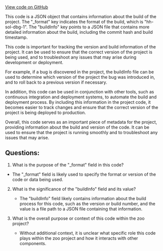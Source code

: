 [View code on GitHub](zoo-labs/zoo/blob/master/contracts/artifacts/src/uniswapv2/UniswapV2Router02.sol/UniswapV2Router02.dbg.json)

This code is a JSON object that contains information about the build of the project. The "_format" key indicates the format of the build, which is "hh-sol-dbg-1". The "buildInfo" key points to a JSON file that contains more detailed information about the build, including the commit hash and build timestamp.

This code is important for tracking the version and build information of the project. It can be used to ensure that the correct version of the project is being used, and to troubleshoot any issues that may arise during development or deployment. 

For example, if a bug is discovered in the project, the buildInfo file can be used to determine which version of the project the bug was introduced in, and to roll back to a previous version if necessary. 

In addition, this code can be used in conjunction with other tools, such as continuous integration and deployment systems, to automate the build and deployment process. By including this information in the project code, it becomes easier to track changes and ensure that the correct version of the project is being deployed to production.

Overall, this code serves as an important piece of metadata for the project, providing information about the build and version of the code. It can be used to ensure that the project is running smoothly and to troubleshoot any issues that may arise.
## Questions: 
 1. What is the purpose of the "_format" field in this code?
   - The "_format" field is likely used to specify the format or version of the code or data being used.

2. What is the significance of the "buildInfo" field and its value?
   - The "buildInfo" field likely contains information about the build process for this code, such as the version or build number, and the value is a file path to a JSON file containing that information.

3. What is the overall purpose or context of this code within the zoo project?
   - Without additional context, it is unclear what specific role this code plays within the zoo project and how it interacts with other components.
